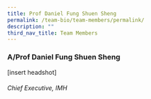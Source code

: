 ```yaml
---
title: Prof Daniel Fung Shuen Sheng
permalink: /team-bio/team-members/permalink/
description: ""
third_nav_title: Team Members
---
```

### A/Prof Daniel Fung Shuen Sheng
[insert headshot]

###### Chief Executive, IMH